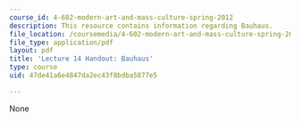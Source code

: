 ```yaml
---
course_id: 4-602-modern-art-and-mass-culture-spring-2012
description: This resource contains information regarding Bauhaus.
file_location: /coursemedia/4-602-modern-art-and-mass-culture-spring-2012/47de41a6e4847da2ec43f8bdba5877e5_MIT4_602S12_lec14Bauhaus.pdf
file_type: application/pdf
layout: pdf
title: 'Lecture 14 Handout: Bauhaus'
type: course
uid: 47de41a6e4847da2ec43f8bdba5877e5

---
```

None